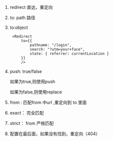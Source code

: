 1. redirect 直达，重定向
2. to: path 路径
3. to:object
   
        <Redirect
            to={{
                pathname: "/login",
                search: "?utm=your+face",
                state: { referrer: currentLocation }
            }}
            />

4. push: true/false 
   
   如果为true,则使用push

   如果为false,则使用replace

5. from : 匹配from 中url ,重定向到 to 里面
6. exact： 完全匹配
7. strict： from 严格匹配
8. 配置在最后面，如果没有找到，重定向（404）